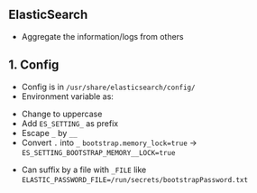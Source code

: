 ## ElasticSearch

- Aggregate the information/logs from others

## 1. Config

- Config is in `/usr/share/elasticsearch/config/`
- Environment variable as:

* Change to uppercase
* Add `ES_SETTING_` as prefix
* Escape `_` by `__`
* Convert `.` into `_`
  `bootstrap.memory_lock=true` -> `ES_SETTING_BOOTSTRAP_MEMORY__LOCK=true`

- Can suffix by a file with `_FILE` like `ELASTIC_PASSWORD_FILE=/run/secrets/bootstrapPassword.txt`